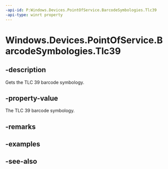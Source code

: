 ----api-id: P:Windows.Devices.PointOfService.BarcodeSymbologies.Tlc39
-api-type: winrt property
---<!-- Property syntaxpublic uint Tlc39 { get; }--># Windows.Devices.PointOfService.BarcodeSymbologies.Tlc39## -descriptionGets the TLC 39 barcode symbology.## -property-valueThe TLC 39 barcode symbology.## -remarks## -examples## -see-also